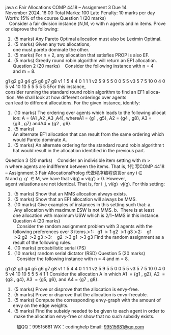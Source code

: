 java c
Fair Allocations
COMP 4418 – Assignment 3
Due 14 November 2024, 16:00
Total Marks: 100
Late Penalty: 10 marks per day
Worth: 15% of the course
Question 1 (20 marks)    Consider a fair division instance ⟨N,M, v⟩ with n agents and m items. Prove or disprove the following:
1.  (5 marks) Any Pareto Optimal allocation must also be Leximin Optimal.
2.  (5 marks) Given any two allocations, one must pareto dominate the other.
3.  (5 marks) For n = 2, any allocation that satisfies PROP is also EF.
4.  (5 marks) Greedy round robin algorithm will return an EF1 allocation.
Question 2 (20 marks)    Consider the following instance with n = 4 and m = 8.

g1
g2
g3
g4
g5
g6
g7
g8
v1
1
5
4
4
0
1
1
1
v2
5
9
5
5
0
0
5
5
v3
5
7
5
10
0
4
0
5
v4
10
10
5
5
5
5
5
5For this instance, consider running the standard round robin algorithm to find an EF1 alloca- tion. We shall look at how different orderings over agents can lead to different allocations. For the given instance, identify:
1.  (10 marks) The ordering over agents which leads to the following allocation: A = (A1 ,A2 ,A3 ,A4), whereA1 = {g1 , g5}, A2 = {g4 , g8}, A3 = {g3 , g7} andA4 = {g2 , g6}.
2.  (5 marks) An alternate EF1 allocation that can result from the same ordering which would Pareto dominate A.
3.  (5 marks) An alternate ordering for the standard round robin algorithm that would result in the allocation identified in the previous part.

Question 3 (20 marks)    Consider an indivisible item setting with m > n where agents are indifferent between the items. That is, f代 写COMP 4418 – Assignment 3 Fair AllocationsProlog
代做程序编程语言or any i ∈ N and g  g′  ∈ M, we have that vi(g) = vi(g′) > 0. However, agent valuations are not identical. That is, for i  j, vi(g)  vj(g). For this setting:
1.  (5 marks) Show that an MMS allocation always exists.
2.  (5 marks) Show that an EF1 allocation will always be MMS.
3.  (10 marks) Give examples of instances in this setting such that:
a.  Any allocation with maximum ESW is not MMS.
b.  There is at least one allocation with maximum USW which is 2/1−MMS in this instance.
Question 4 (20 marks)    Consider the random assignment problem with 3 agents with the following preferences over 3 items.≻1:   g1  ≻ 1 g2  ≻1 g3 ≻2:    g1  ≻2 g2  ≻2 g3 ≻3:    g2  ≻3 g1  ≻3 g3
Find the random assignment as a result of the following rules.
1.  (10 marks) probabilistic serial (PS)
2.  (10 marks) random serial dictator (RSD)
Question 5 (20 marks)    Consider the following instance with n = 4 and m = 8.

g1
g2
g3
g4
g5
g6
g7
g8
v1
1
5
4
4
0
1
1
1
v2
5
9
5
5
0
0
5
5
v3
5
7
5
10
0
4
0
5
v4
10
10
5
5
5
4
1
1
Consider the allocation A in which A1  = {g1 , g2}, A2  = {g3 , g4}, A3  = {g5, g6}, and A4 = {g7 , g8}.
1.  (5 marks) Prove or disprove that the allocation is envy-free.
2.  (5 marks) Prove or disprove that the allocation is envy-freeable.
3.  (5 marks) Compute the corresponding envy-graph with the amount of envy on the edge weights.
4.  (5 marks) Find the subsidy needed to be given to each agent in order to make the allocation envy-free or show that no such subsidy exists.



         
加QQ：99515681  WX：codinghelp  Email: 99515681@qq.com
